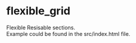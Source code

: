 flexible_grid
=============

Flexible Resisable sections.  
Example could be found in the src/index.html file.

